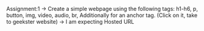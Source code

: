  Assignment:1 -> Create a simple webpage using the following tags:  h1-h6, p, 
	button, img, video, audio, br, 
	 Additionally for an anchor tag. (Click on it, take to geekster website) ->
	 I am expecting Hosted URL


